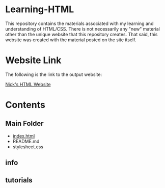 # Learning-HTML
This repository contains the materials associated with my learning and understanding of HTML/CSS.  There is not necessarily any "new" material other than the unique website that this repository creates.  That said, this website was created with the material posted on the site itself.

# Website Link
The following is the link to the output website:

<a href="https://nicholas-taliceo.github.io/Learning-HTML/" target="_blank">Nick's HTML Website</a>

# Contents

## Main Folder
- [index.html](index.html)
- README.md
- stylesheet.css

## info

## tutorials
